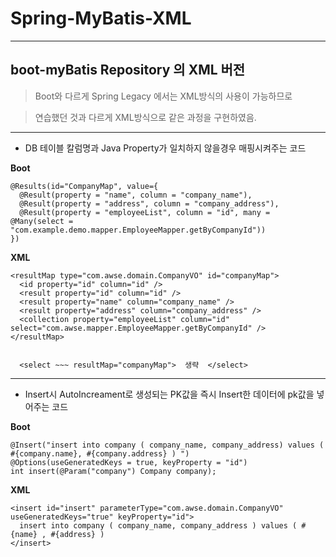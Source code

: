 # Spring-MyBatis-XML
----------
## boot-myBatis Repository 의 XML 버전

> Boot와 다르게 Spring Legacy 에서는 XML방식의 사용이 가능하므로 

> 연습했던 것과 다르게 XML방식으로 같은 과정을 구현하였음.


-------------------


+ DB 테이블 칼럼명과 Java Property가 일치하지 않을경우 매핑시켜주는 코드

**Boot**
```
@Results(id="CompanyMap", value={
  @Result(property = "name", column = "company_name"),
  @Result(property = "address", column = "company_address"),
  @Result(property = "employeeList", column = "id", many = @Many(select = "com.example.demo.mapper.EmployeeMapper.getByCompanyId"))
}) 
```

**XML**
```
<resultMap type="com.awse.domain.CompanyVO" id="companyMap">
  <id property="id" column="id" />
  <result property="id" column="id" />
  <result property="name" column="company_name" />
  <result property="address" column="company_address" />
  <collection property="employeeList" column="id" select="com.awse.mapper.EmployeeMapper.getByCompanyId" />
</resultMap>
  
  
  <select ~~~ resultMap="companyMap">  생략  </select>
```

-----------------------

+ Insert시 AutoIncreament로 생성되는 PK값을 즉시 Insert한 데이터에 pk값을 넣어주는 코드

**Boot**
```
@Insert("insert into company ( company_name, company_address) values ( #{company.name}, #{company.address} ) ")
@Options(useGeneratedKeys = true, keyProperty = "id") 
int insert(@Param("company") Company company);
```

**XML**
```
<insert id="insert" parameterType="com.awse.domain.CompanyVO" useGeneratedKeys="true" keyProperty="id">
  insert into company ( company_name, company_address ) values ( #{name} , #{address} )
</insert>
```

